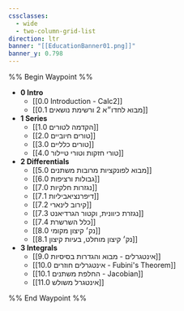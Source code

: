 ```yaml
---
cssclasses:
  - wide
  - two-column-grid-list
direction: ltr
banner: "[[EducationBanner01.png]]"
banner_y: 0.798
---
```


%% Begin Waypoint %%
- **0 Intro**
	- [[0.0 Introduction - Calc2]]
	- [[0.1 מבוא לחדו״א 2 ורשימת נושאים]]
- **1 Series**
	- [[1.0 הקדמה לטורים]]
	- [[2.0 טורים חיוביים]]
	- [[3.0 טורים כלליים]]
	- [[4.0 טורי חזקות וטורי טיילור]]
- **2 Differentials**
	- [[5.0 מבוא לפונקציות מרובות משתנים]]
	- [[6.0 גבולות ורציפות]]
	- [[7.0 נגזרות חלקיות]]
	- [[7.1 דיפרנציאביליות]]
	- [[7.2 קירוב לינארי]]
	- [[7.3 נגזרת כיוונית, וקטור הגרדיאנט]]
	- [[7.4 כלל השרשרת]]
	- [[8.0 נק׳ קיצון מקומי]]
	- [[8.1 נק׳ קיצון מוחלט, בעיות קיצון]]
- **3 Integrals**
	- [[9.0 אינטגרלים - מבוא והגדרות בסיסיות]]
	- [[10.0 אינטגרלים חוזרים - Fubini's Theorem]]
	- [[10.1 החלפת משתנים - Jacobian]]
	- [[11.0 אינטגרל משולש]]

%% End Waypoint %%